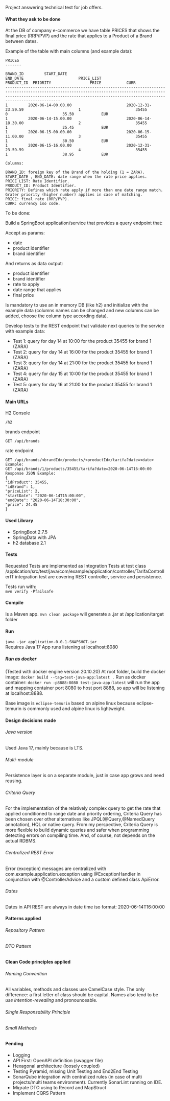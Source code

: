Project answering technical test for job offers.

#### What they ask to be done

At the DB of company e-commerce we have table PRICES that shows the final price (RRP/PVP) and the rate that applies to a Product of a Brand between dates.

Example of the table with main columns (and example data):

```text
PRICES
-------

BRAND_ID         START_DATE                                    END_DATE                        PRICE_LIST                   PRODUCT_ID  PRIORITY                 PRICE           CURR
------------------------------------------------------------------------------------------------------------------------------------------------------------------------------------------------------------------------------------------
1         2020-06-14-00.00.00                        2020-12-31-23.59.59                        1                        35455                0                        35.50            EUR
1         2020-06-14-15.00.00                        2020-06-14-18.30.00                        2                        35455                1                        25.45            EUR
1         2020-06-15-00.00.00                        2020-06-15-11.00.00                        3                        35455                1                        30.50            EUR
1         2020-06-15-16.00.00                        2020-12-31-23.59.59                        4                        35455                1                        38.95            EUR

Columns:

BRAND_ID: foreign key of the Brand of the holding (1 = ZARA).
START_DATE , END_DATE: date range when the rate price applies.
PRICE_LIST: Rate Identifier.
PRODUCT_ID: Product Identifier.
PRIORITY: Defines which rate apply if more than one date range match. Grater priority (higher number) applies in case of matching.
PRICE: final rate (RRP/PVP).
CURR: currency iso code.
```
To be done:

Build a SpringBoot application/service that provides a query endpoint that:

Accept as params:
* date
* product identifier
* brand identifier

And returns as data output:
* product identifier
* brand identifier
* rate to apply
* date range that applies
* final price

Is mandatory to use an in memory DB (like h2) and initialize with the example data (columns names can be changed and new columns can be added, choose the column type according data).

Develop tests to the REST endpoint that validate next queries to the service with example data:
* Test 1: query for day 14 at 10:00 for the product 35455 for brand 1 (ZARA)
* Test 2: query for day 14 at 16:00 for the product 35455 for brand 1 (ZARA)
* Test 3: query for day 14 at 21:00 for the product 35455 for brand 1 (ZARA)
* Test 4: query for day 15 at 10:00 for the product 35455 for brand 1 (ZARA)
* Test 5: query for day 16 at 21:00 for the product 35455 for brand 1 (ZARA)

#### Main URLs

H2 Console<br>
```text
/h2
```

brands endpoint<br>
```text
GET /api/brands
```
rate endpoint<br>
```text
GET /api/brands/<brandId>/products/<productId>/tarifa?date=<date>
Example:
GET /api/brands/1/products/35455/tarifa?date=2020-06-14T16:00:00
Response JSON Example:
{
"idProduct": 35455,
"idBrand": 1,
"priceList": 2,
"startDate": "2020-06-14T15:00:00",
"endDate": "2020-06-14T18:30:00",
"price": 24.45
}
```

#### Used Library
* SpringBoot 2.7.5 
* SpringData with JPA
* h2 database 2.1

#### Tests
Requested Tests are implemented as Integration Tests at test class<br>
/application/src/test/java/com/example/application/controller/TarifaControllerIT
integration test are covering REST controller, service and persistence.

Tests run with:<br>
`mvn verify -Pfailsafe`

#### Compile
Is a Maven app.
`mvn clean package` will generate a .jar at /application/target folder

#### Run
`java -jar application-0.0.1-SNAPSHOT.jar`
<br>Requires Java 17
App runs listening at localhost:8080

##### Run as docker

(Tested with docker engine version 20.10.20)
At root folder, build the docker image:
`docker build --tag=test-java-app:latest .`
Run as docker container:
`docker run -p8888:8080 test-java-app:latest`
will run the app and mapping container port 8080 to host port 8888,
so app will be listening at localhost:8888.

Base image is `eclipse-temurin` based on alpine linux because eclipse-temurin is commonly used and alpine linux is lightweight.

#### Design decisions made

###### Java version
Used Java 17, mainly because is LTS. 

###### Multi-module
Persistence layer is on a separate module, just in case app grows and need reusing.  

###### Criteria Query
For the implementation of the relatively complex query to get the rate that applied conditioned to range date and priority ordering, Criteria Query has been chosen over other alternatives like JPQL(@Query,@NamedQuery annotation), HQL or native query.
From my perspective, Criteria Query is more flexible to build dynamic queries and safer when programming detecting errors on compiling time. 
And, of course, not depends on the actual RDBMS.

###### Centralized REST Error
Error (exception) messages are centralized with com.example.application.exception using @ExceptionHandler in conjunction with @ControllerAdvice and a custom defined class ApiError. 

###### Dates
Dates in API REST are always in date time iso format: 2020-06-14T16:00:00

#### Patterns applied

###### Repository Pattern
###### DTO Pattern

#### Clean Code principles applied

###### Naming Convention
All variables, methods and classes use CamelCase style. The only difference: a first letter of class should be capital.
Names also tend to be _use intention-revealing_ and pronounceable.

###### Single Responsability Principle

###### Small Methods

#### Pending

* Logging
* API First: OpenAPI definition (swagger file)
* Hexagonal architecture (loosely coupled)
* Testing Pyramid, missing Unit Testing and End2End Testing
* SonarQube integration with centralized rules (in case of multi projects/multi teams environment). Currently SonarLint running on IDE.
* Migrate DTO using to Record and MapStruct
* Implement CQRS Pattern 